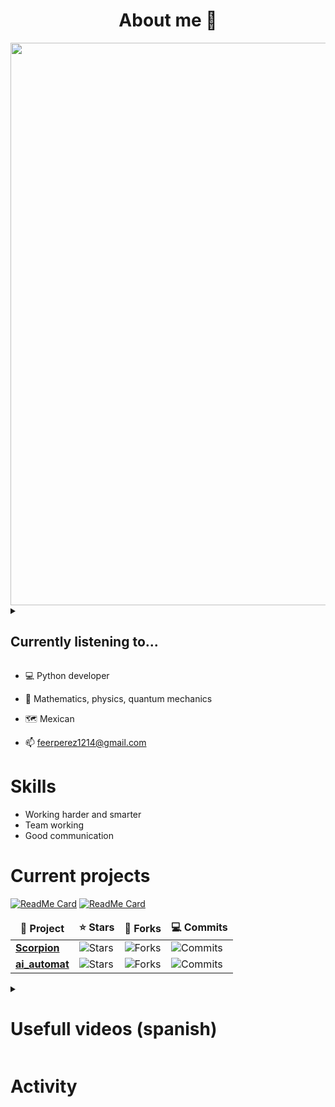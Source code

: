 <div style="text-align: center">
  <h1>About me 💭</h1>
</div>

<img src="https://media.giphy.com/media/v1.Y2lkPTc5MGI3NjExOW9tajM0Y2pzbGdqMnFhMnoycm16cjA2dWd5eGppdWwxeTlyazRtcyZlcD12MV9naWZzX3NlYXJjaCZjdD1n/RMwgs5kZqkRyhF24KK/giphy.gif" style="width: 900"/>

<details>

<summary><h2>Currently listening to...</h2></summary>

[![spotify-github-profile](https://spotify-github-profile.kittinanx.com/api/view?uid=wxy3fzoxc2wmnxmvua31vnb7w&cover_image=true&theme=novatorem&show_offline=true&background_color=121212&interchange=false&bar_color=53b14f&bar_color_cover=false)](https://spotify-github-profile.kittinanx.com/api/view?uid=wxy3fzoxc2wmnxmvua31vnb7w&redirect=true)

</details>

</section>

- 💻 Python developer

- 📖 Mathematics, physics, quantum mechanics

- 🗺️ Mexican

- 📫 feerperez1214@gmail.com

# Skills

- Working harder and smarter
- Team working
- Good communication

<h1> Current projects </h1>

[![ReadMe Card](https://github-readme-stats.vercel.app/api/pin/?username=code1O&repo=scorpion)](https://github.com/code1O/scorpion)
[![ReadMe Card](https://github-readme-stats.vercel.app/api/pin/?username=code1O&repo=ai_automat)](https://github.com/code1O/ai_automat)

<table>
  <thead align="center">
    <tr border: none;>
      <td><b>📘 Project</b></td>
      <td><b>⭐ Stars</b></td>
      <td><b>🤝 Forks</b></td>
      <td><b>💻 Commits </b></td>
    </tr>
  </thead>
  <tbody>
    <tr>
      <td><a href="https://github.com/madushadhanushka/differ"><b>Scorpion</b></a></td>
      <td><img alt="Stars" src="https://img.shields.io/github/stars/code1O/scorpion?style=flat-square&labelColor=343b41"/></td>
      <td><img alt="Forks" src="https://img.shields.io/github/forks/code1O/scorpion?style=flat-square&labelColor=343b41"/></td>
      <td><img alt="Commits" src="https://img.shields.io/github/commit-activity/w/code1O/scorpion
      "/></td>
    </tr>
    <tr>
      <td><a href="https://github.com/code1O/scorpion"><b>ai_automat</b></a></td>
      <td><img alt="Stars" src="https://img.shields.io/github/stars/code1O/ai_automat?style=flat-square&labelColor=343b41"/></td>
      <td><img alt="Forks" src="https://img.shields.io/github/forks/code1O/ai_automat?style=flat-square&labelColor=343b41"/></td>
      <td><img alt="Commits" src="https://img.shields.io/github/commit-activity/w/code1O/ai_automat
      " /></td>
    </tr>
  </tbody>
</table>

<details>
<summary><h1>Usefull videos (spanish)</h1></summary>

## [![Mejorar lógica de programación](https://img.youtube.com/vi/hulbbKgctSM/0.jpg)](https://www.youtube.com/watch?v=hulbbKgctSM)

## Escribir funciones

[![Escribir funciones](https://img.youtube.com/vi/yatgY4NpZXE/0.jpg)](https://www.youtube.com/watch?v=yatgY4NpZXE)

</details>

# Activity

<!--START_SECTION:activity-->
<!--END_SECTION:activity-->